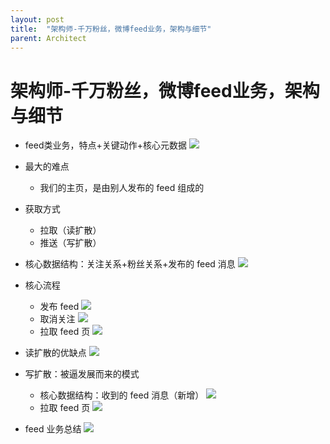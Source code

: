 ```yaml
---
layout: post
title:  "架构师-千万粉丝，微博feed业务，架构与细节"
parent: Architect
---
```


# 架构师-千万粉丝，微博feed业务，架构与细节
- feed类业务，特点+关键动作+核心元数据
	![](/assets/images/img/149.png)
- 最大的难点
	- 我们的主页，是由别人发布的 feed 组成的
- 获取方式
	- 拉取（读扩散）
	- 推送（写扩散）
- 核心数据结构：关注关系+粉丝关系+发布的 feed 消息
	![](/assets/images/img/150.png)

- 核心流程
	- 发布 feed
		![](/assets/images/img/151.png)
	- 取消关注
		![](/assets/images/img/152.png)
	- 拉取 feed 页
		![](/assets/images/img/153.png)
- 读扩散的优缺点
	![](/assets/images/img/154.png)
- 写扩散：被逼发展而来的模式
	- 核心数据结构：收到的 feed 消息（新增）
		![](/assets/images/img/155.png)
	- 拉取 feed 页
		![](/assets/images/img/156.png)
- feed 业务总结
	![](/assets/images/img/157.png)